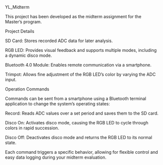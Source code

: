 YL_Midterm

This project has been developed as the midterm assignment for the Master’s program.

Project Details

SD Card: Stores recorded ADC data for later analysis.

RGB LED: Provides visual feedback and supports multiple modes, including a dynamic disco mode.

Bluetooth 4.0 Module: Enables remote communication via a smartphone.

Trimpot: Allows fine adjustment of the RGB LED’s color by varying the ADC input.

Operation Commands

Commands can be sent from a smartphone using a Bluetooth terminal application to change the system’s operating states:

Record: Reads ADC values over a set period and saves them to the SD card.

Disco On: Activates disco mode, causing the RGB LED to cycle through colors in rapid succession.

Disco Off: Deactivates disco mode and returns the RGB LED to its normal state.

Each command triggers a specific behavior, allowing for flexible control and easy data logging during your midterm evaluation.
